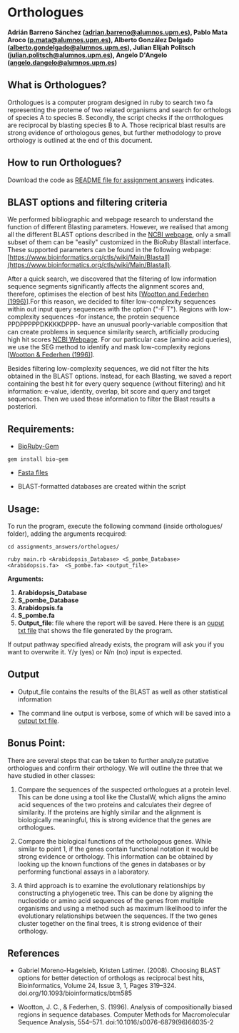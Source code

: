 # Orthologues
**Adrián Barreno Sánchez (adrian.barreno@alumnos.upm.es), Pablo Mata Aroco (p.mata@alumnos.upm.es), Alberto González Delgado (alberto.gondelgado@alumnos.upm.es), Julian Elijah Politsch (julian.politsch@alumnos.upm.es), Angelo D'Angelo (angelo.dangelo@alumnos.upm.es)**


## What is Orthologues?

Orthologues is a computer program designed in ruby to search two fa representing the proteme of two related organisms and search for orthologs of species A to species B. Secondly, the script checks if the orrthologues are reciprocal by blasting species B to A. Those reciprical blast results are strong evidence of orthologous genes, but further methodology to prove orthology is outlined at the end of this document.

## How to run Orthologues?

Download the code as [README file for assignment answers](../README.md) indicates.

## BLAST options and filtering criteria

We performed bibliographic and webpage research to understand the function of different Blasting parameters. However, we realised that among all the different BLAST options described in the [NCBI webpage](https://blast.ncbi.nlm.nih.gov/Blast.cgi?CMD=Web&PAGE_TYPE=BlastDocs&DOC_TYPE=BlastHelp), only a small subset of them can be "easily" customized in the BioRuby Blastall interface. These supported parameters can be found in the following webpage: [https://www.bioinformatics.org/ctls/wiki/Main/Blastall](https://www.bioinformatics.org/ctls/wiki/Main/Blastall).

After a quick search, we discovered that the filtering of low information sequence segments significantly affects the alignment scores and, therefore, optimises the election of best hits [[Wootton and Federhen (1996)](https://academic.oup.com/bioinformatics/article/24/3/319/252715?login=false)].For this reason, we decided to filter low-complexity sequences within out input query sequences with the option ("-F T"). Regions with low-complexity sequences -for instance, the protein sequence PPDPPPPPDKKKKDPPP- have an unusual poorly-variable composition that can create problems in sequence similarity search, artificially producing high hit scores [NCBI Webpage](https://blast.ncbi.nlm.nih.gov/Blast.cgi?CMD=Web&PAGE_TYPE=BlastDocs&DOC_TYPE=BlastHelp). For our particular case (amino acid queries), we use the SEG method to identify and mask low-complexity regions [[Wootton & Federhen (1996)](https://www.sciencedirect.com/science/article/abs/pii/S0076687996660352?via%3Dihub)].

Besides filtering low-complexity sequences, we did not filter the hits obtained in the BLAST options. Instead, for each Blasting, we saved a report containing the best hit for every query sequence (without filtering) and hit information: e-value, identity, overlap, bit score and query and target sequences. Then we used these information to filter the Blast results a posteriori.


## Requirements:

* [BioRuby-Gem](https://rubygems.org/gems/bio-gem/versions/1.3.6)
```
gem install bio-gem
```
* [Fasta files](https://drive.google.com/drive/folders/0B7FLMiAz5IXPTWJDSkk1MTFPMjg?resourcekey=0-yhXCH6PxXIvg9xwMSolpMw)

* BLAST-formatted databases are created within the script

## Usage:

To run the program, execute the following command (inside orthologues/ folder), adding the arguments recquired:

```
cd assignments_answers/orthologues/
```
```
ruby main.rb <Arabidopsis_Database> <S_pombe_Database> <Arabidopsis.fa>  <S_pombe.fa> <output_file>
```
**Arguments:**
1. **Arabidopsis_Database**
2. **S_pombe_Database**
3. **Arabidopsis.fa** 
4. **S_pombe.fa**
2. **Output_file**: file where the report will be saved. Here there is an  [ouput txt file](documents/) that shows the file generated by the program.

If output pathway specified already exists, the program will ask you if you want to overwrite it. Y/y (yes) or N/n (no) input is expected.

## Output
- Output_file contains the results of the BLAST as well as other statistical information

- The command line output is verbose, some of which will be saved into a [output txt file](documents/). 


## Bonus Point:

There are several steps that can be taken to further analyze putative orthologues and confirm their orthology. We will outline the three that we have studied in other classes:

1. Compare the sequences of the suspected orthologues at a protein level. This can be done using a tool like the ClustalW, which aligns the amino acid sequences of the two proteins and calculates their degree of similarity. If the proteins are highly similar and the alignment is biologically meaningful, this is strong evidence that the genes are orthologues.

2. Compare the biological functions of the orthologous genes. While similar to point 1, if the genes contain functional notation it would be strong evidence or orthology. This information can be obtained by looking up the known functions of the genes in databases or by performing functional assays in a laboratory.

3. A third approach is to examine the evolutionary relationships by constructing a phylogenetic tree. This can be done by aligning the nucleotide or amino acid sequences of the genes from multiple organisms and using a method such as maximum likelihood to infer the evolutionary relationships between the sequences. If the two genes cluster together on the final trees, it is strong evidence of their orthology.

## References

* Gabriel Moreno-Hagelsieb, Kristen Latimer. (2008). Choosing BLAST options for better detection of orthologs as reciprocal best hits, Bioinformatics, Volume 24, Issue 3, 1, Pages 319–324. doi.org/10.1093/bioinformatics/btm585

* Wootton, J. C., & Federhen, S. (1996). Analysis of compositionally biased regions in sequence databases. Computer Methods for Macromolecular Sequence Analysis, 554–571. doi:10.1016/s0076-6879(96)66035-2 



